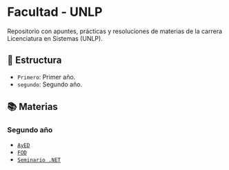 # Facultad - UNLP

Repositorio con apuntes, prácticas y resoluciones de materias de la carrera Licenciatura en Sistemas (UNLP).

## 📁 Estructura

- `Primero`: Primer año.
- `segundo`: Segundo año.

## 📚 Materias

### Segundo año

- [`AyED`](./Segundo/AyED)
- [`FOD`](./Segundo/FOD)
- [`Seminario .NET`](./Segundo/Seminario%20.net)
